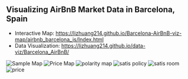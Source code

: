 ## Visualizing AirBnB Market Data in Barcelona, Spain
- Interactive Map: https://lizhuang214.github.io/Barcelona-AirBnB-viz-map/airbnb_barcelona_js/Index.html
- Data Visualization: https://lizhuang214.github.io/data-viz/Barcelona_AirBnB/

![Sample Map](sample_map.png)
![Price Map](pricemap.png)
![polarity map](polaritymap.png)
![satis policy](cancelpolicy_sat.png)
![satis room](room_type_sat.png)
![price](price.png)
